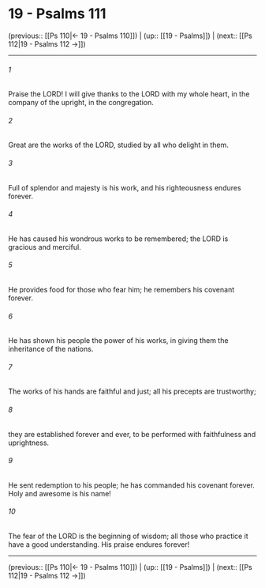 # 19 - Psalms 111

(previous:: [[Ps 110|← 19 - Psalms 110]]) | (up:: [[19 - Psalms]]) | (next:: [[Ps 112|19 - Psalms 112 →]])

***


###### 1 
Praise the LORD! I will give thanks to the LORD with my whole heart, in the company of the upright, in the congregation. 

###### 2 
Great are the works of the LORD, studied by all who delight in them. 

###### 3 
Full of splendor and majesty is his work, and his righteousness endures forever. 

###### 4 
He has caused his wondrous works to be remembered; the LORD is gracious and merciful. 

###### 5 
He provides food for those who fear him; he remembers his covenant forever. 

###### 6 
He has shown his people the power of his works, in giving them the inheritance of the nations. 

###### 7 
The works of his hands are faithful and just; all his precepts are trustworthy; 

###### 8 
they are established forever and ever, to be performed with faithfulness and uprightness. 

###### 9 
He sent redemption to his people; he has commanded his covenant forever. Holy and awesome is his name! 

###### 10 
The fear of the LORD is the beginning of wisdom; all those who practice it have a good understanding. His praise endures forever!

***

(previous:: [[Ps 110|← 19 - Psalms 110]]) | (up:: [[19 - Psalms]]) | (next:: [[Ps 112|19 - Psalms 112 →]])
